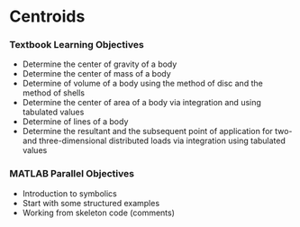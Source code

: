 # Centroids

### Textbook Learning Objectives
- Determine the center of gravity of a body
- Determine the center of mass of a body
- Determine of volume of a body using the method of disc and the method of shells
- Determine the center of area of a body via integration and using tabulated values
- Determine of lines of a body
- Determine the resultant and the subsequent point of application for two- and three-dimensional distributed loads via integration using tabulated values

### MATLAB Parallel Objectives
- Introduction to symbolics
- Start with some structured examples
- Working from skeleton code (comments)